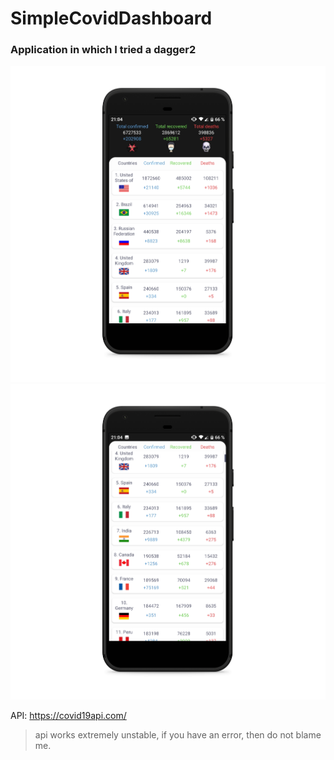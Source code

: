 # SimpleCovidDashboard

### Application in which I tried a dagger2

<img src="https://github.com/IllidanStormrage1/SimpleCovidDashboard/blob/master/Screenshots/sc2.png"/> 
<img src="https://github.com/IllidanStormrage1/SimpleCovidDashboard/blob/master/Screenshots/sc1.png"/> 

API: https://covid19api.com/ 
>api works extremely unstable, if you have an error, then do not blame me.
